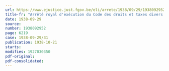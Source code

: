 ```yaml
---
url: https://www.ejustice.just.fgov.be/eli/arrete/1938/09/29/1938092952/justel
title-fr: "Arrêté royal d'exécution du Code des droits et taxes divers (anciennement : REGLEMENT GENERAL sur les taxes assimilées au timbre). <Intitulé remplacé par AR 2006-12-21/41, art. 1)"
date: 1938-09-29
source:
number: 1938092952
page: 6219
case: 1938-09-29/31
publication: 1938-10-21
starts:
modifies: 1927030350
pdf-original:
pdf-consolidated:
---
```


